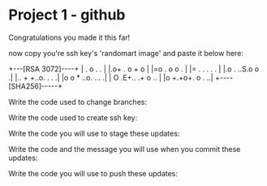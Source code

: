 # Project 1 - github

Congratulations you made it this far!

now copy you're ssh key's 'randomart image' and paste it below here:

+---[RSA 3072]----+
| . o    . .      |
|.o+ .  o + o     |
|=o    . o o .    |
|=      . . . . . |
|.o  . ..S.o   o .|
|.. + +..o. . .  .|
|o o * ..o. ...  .|
| O .E+.. .+ o .. |
|o +.+o+. o   . ..|
+----[SHA256]-----+





Write the code used to change branches:


Write the code used to create ssh key:

Write the code you will use to stage these updates:

Write the code and the message you will use when you commit these updates:

Write the code you will use to push these updates:
